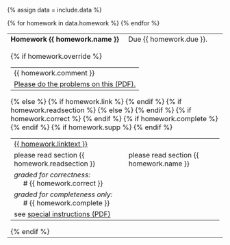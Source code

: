 {% assign data = include.data %}
<table class="asst-table">
{% for homework in data.homework %}
<tr>
  <td><b>Homework {{ homework.name }}</b> &nbsp; &nbsp; Due {{ homework.due }}.<br><br>
      {% if homework.override %}
      <table class="inner">
        <tr>
          <td>{{ homework.comment }}</td>
        </tr>
        <tr>
          <td><a href="{{ data.home }}/{{ homework.override }}">Please do the problems on this (PDF).</a></td>
        </tr>
      </table>
      {% else %}
      <table class="inner">
        {% if homework.link %}
        <tr>
          <td> <a href="{{ homework.link }}">{{ homework.linktext }} </a></td>
        </tr>
        {% endif %}
        <tr>
        {% if homework.readsection %}
          <td>please read section {{ homework.readsection }}</td>
        {% else %}
          <td>please read section {{ homework.name }}</td>
        {% endif %}
        </tr>
        {% if homework.correct %}
        <tr>
          <td><em>graded for correctness:</em> <br>&nbsp;&nbsp;&nbsp;&nbsp; # {{ homework.correct }}</td>
        </tr>
        {% endif %}
        {% if homework.complete %}
        <tr>
          <td><em>graded for completeness only:</em> <br>&nbsp;&nbsp;&nbsp;&nbsp; # {{ homework.complete }}</td>
        </tr>
        {% endif %}
        {% if homework.supp %}
          <tr>
            <td>see <a href="{{ data.home }}/{{ homework.supp }}">special instructions (PDF)</a></td>
          </tr>
        {% endif %}
      </table>
    {% endif %}
  </td>
</tr>
{% endfor %}
</table>
